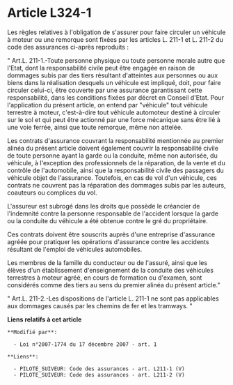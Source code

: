 # Article L324-1

Les règles relatives à l'obligation de s'assurer pour faire circuler un véhicule à moteur ou une remorque sont fixées par les
articles L. 211-1 et L. 211-2 du code des assurances ci-après reproduits : 

" Art.L. 211-1.-Toute personne physique ou toute personne morale autre que l'Etat, dont la responsabilité civile peut être
engagée en raison de dommages subis par des tiers résultant d'atteintes aux personnes ou aux biens dans la réalisation
desquels un véhicule est impliqué, doit, pour faire circuler celui-ci, être couverte par une assurance garantissant cette
responsabilité, dans les conditions fixées par décret en Conseil d'Etat. Pour l'application du présent article, on entend par
"véhicule" tout véhicule terrestre à moteur, c'est-à-dire tout véhicule automoteur destiné à circuler sur le sol et qui peut
être actionné par une force mécanique sans être lié à une voie ferrée, ainsi que toute remorque, même non attelée.

Les contrats d'assurance couvrant la responsabilité mentionnée au premier alinéa du présent article doivent également couvrir
la responsabilité civile de toute personne ayant la garde ou la conduite, même non autorisée, du véhicule, à l'exception des
professionnels de la réparation, de la vente et du contrôle de l'automobile, ainsi que la responsabilité civile des passagers
du véhicule objet de l'assurance. Toutefois, en cas de vol d'un véhicule, ces contrats ne couvrent pas la réparation des
dommages subis par les auteurs, coauteurs ou complices du vol.

L'assureur est subrogé dans les droits que possède le créancier de l'indemnité contre la personne responsable de l'accident
lorsque la garde ou la conduite du véhicule a été obtenue contre le gré du propriétaire.

Ces contrats doivent être souscrits auprès d'une entreprise d'assurance agréée pour pratiquer les opérations d'assurance
contre les accidents résultant de l'emploi de véhicules automobiles.

Les membres de la famille du conducteur ou de l'assuré, ainsi que les élèves d'un établissement d'enseignement de la conduite
des véhicules terrestres à moteur agréé, en cours de formation ou d'examen, sont considérés comme des tiers au sens du
premier alinéa du présent article." 

" Art.L. 211-2.-Les dispositions de l'article L. 211-1 ne sont pas applicables aux dommages causés par les chemins de fer et
les tramways. "

**Liens relatifs à cet article**

	**Modifié par**:

	  - Loi n°2007-1774 du 17 décembre 2007 - art. 1

	**Liens**:

	  - PILOTE_SUIVEUR: Code des assurances - art. L211-1 (V)
	  - PILOTE_SUIVEUR: Code des assurances - art. L211-2 (V)
